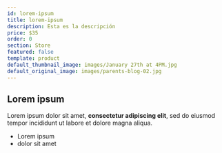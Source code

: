 ```yaml
---
id: lorem-ipsum
title: lorem-ipsum
description: Esta es la descripción
price: $35
order: 0
section: Store
featured: false
template: product
default_thumbnail_image: images/January 27th at 4PM.jpg
default_original_image: images/parents-blog-02.jpg
---
```

## Lorem ipsum

Lorem ipsum dolor sit amet, **consectetur adipiscing elit**, sed do eiusmod tempor incididunt ut labore et dolore magna aliqua.

- Lorem ipsum
- dolor sit amet